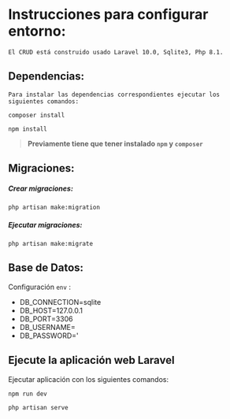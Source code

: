 # Instrucciones para configurar entorno:

	El CRUD está construido usado Laravel 10.0, Sqlite3, Php 8.1.

## Dependencias:
	Para instalar las dependencias correspondientes ejecutar los siguientes comandos:
`composer install`

`npm install`

> **Previamente tiene que tener instalado `npm` y `composer`**

## Migraciones:
##### Crear migraciones:
`php artisan make:migration`
#####  Ejecutar migraciones:
`php artisan make:migrate`

## Base de Datos:
Configuración `env` :
	
- DB_CONNECTION=sqlite
- DB_HOST=127.0.0.1
- DB_PORT=3306
- DB_USERNAME=
- DB_PASSWORD='
	

## Ejecute la aplicación web Laravel

Ejecutar aplicación con los siguientes comandos:

`npm run dev`

`php artisan serve`

